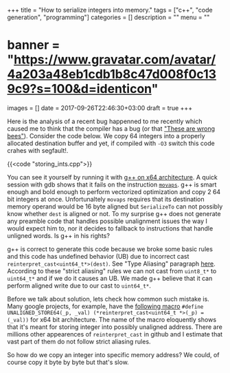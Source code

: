 +++
title = "How to serialize integers into memory."
tags = ["c++", "code generation", "programming"]
categories = []
description = ""
menu = ""
# banner = "https://www.gravatar.com/avatar/4a203a48eb1cdb1b8c47d008f0c139c9?s=100&d=identicon"
images = []
date = 2017-09-26T22:46:30+03:00
draft = true
+++

Here is the analysis of a recent bug happenned to me recently which caused me to think that
the compiler has a bug (or that ["These are wrong bees"](https://www.youtube.com/watch?v=PIuE5J9dfAo)).
Consider the code below. We copy 64 integers into a properly allocated destination buffer and yet,
if compiled with `-O3` switch this code crahes with segfault!.

<!--more-->

{{<code "storing_ints.cpp">}}



You can see it yourself by running it with [g++ on x64 architecture](http://rextester.com/FJSB11478).
A quick session with gdb shows that it fails on the instruction [`movaps`](http://www.felixcloutier.com/x86/MOVAPS.html). g++ is smart enough and bold enough to perform vectorized
optimization and copy 2 64 bit integers at once. Unfortunaltely `movaps` requires that its destination memory operand would be 16 byte aligned but `SerializeTo` can not possibly know
whether `dest` is aligned or not. To my surprise g++ does not generate any preamble code that handles possible unalignment issues the way I would expect him to, nor it decides to fallback to instructions that handle unligned words. Is g++ in his rights?

g++ is correct to generate this code because we broke some basic rules and this code has undefined behavior (UB) due to incorrect cast
`reinterpret_cast<uint64_t*>(dest)`. See "Type Aliasing" paragraph [here](http://en.cppreference.com/w/cpp/language/reinterpret_cast). According to these "strict aliasing" rules we can not cast from `uint8_t*` to `uint64_t*` and if we do it causes an UB.
We made g++ believe that it can perform aligned write due to our cast to `uint64_t*`.

Before we talk about solution, lets check how common such mistake is.
Many google projects, for example, have the [following macro](https://github.com/search?utf8=%E2%9C%93&q=UNALIGNED_STORE64+reinterpret_cast&type=Code) `#define UNALIGNED_STORE64(_p, _val) (*reinterpret_cast<uint64_t *>(_p) = (_val))` for x64 bit architecture.
The name of the macro eloquently shows that it's meant for storing integer into possibly unaligned address. There are millions other appearences of `reinterpret_cast` in github and I estimate that vast part of them do not follow strict aliasing rules.

So how do we copy an integer into specific memory address? We could, of course copy it byte by byte
but that's slow.



